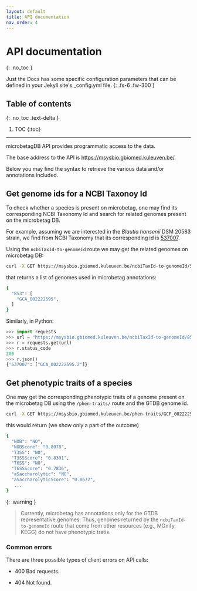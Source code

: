 ```yaml
---
layout: default
title: API documentation
nav_order: 4
---
```


# API documentation
{: .no_toc }


Just the Docs has some specific configuration parameters that can be defined in your Jekyll site's _config.yml file.
{: .fs-6 .fw-300 }

## Table of contents
{: .no_toc .text-delta }

1. TOC
{:toc}

---



microbetagDB API provides programmatic access to the data. 

The base address to the API is https://msysbio.gbiomed.kuleuven.be/.

Below you may find the syntax to retrieve the various data and/or annotations included.


## Get genome ids for a NCBI Taxonoy Id

To check whether a species is present on microbetag, one may find its corresponding NCBI Taxonomy Id and search for 
related genomes present on the microbetag DB. 

For example, assuming we are interested in the *Blautia hansenii* DSM 20583 strain, we find from NCBI Taxonomy that its corresponding id is [537007](https://www.ncbi.nlm.nih.gov/Taxonomy/Browser/wwwtax.cgi?id=537007).

Using the `ncbiTaxId-to-genomeId` route we may get the related genomes on microbetag DB:

```bash
curl -X GET https://msysbio.gbiomed.kuleuven.be/ncbiTaxId-to-genomeId/537007
```
that returns a list of genomes used in microbetag annotations:

```bash
{
  "853": [
    "GCA_002222595",
  ]
}
```

Similarly, in Python:

```python
>>> import requests
>>> url = "https://msysbio.gbiomed.kuleuven.be/ncbiTaxId-to-genomeId/853"
>>> r = requests.get(url)
>>> r.status_code
200
>>> r.json()
{"537007": ["GCA_002222595.2"]}
```


## Get phenotypic traits of a species 

One may get the corresponding phenotypic traits of a genome present on the microbetag DB 
using the `/phen-traits/` route and the GTDB genome id. 

```bash
curl -X GET https://msysbio.gbiomed.kuleuven.be/phen-traits/GCF_002222595.2
```

this would return (we show only a part of the outcome)

```bash
{
  "NOB": "NO",
  "NOBScore": "0.8078",
  "T3SS": "NO",
  "T3SSScore": "0.8391",
  "T6SS": "NO",
  "T6SSScore": "0.7836",
  "aSaccharolytic": "NO",
  "aSaccharolyticScore": "0.8672",
   ...
}
```


{: .warning }
> Currently, microbetag has annotations only for the GTDB representative genomes. Thus, genomes returned by the `ncbiTaxId-to-genomeId` route that come from other resources (e.g., MGnify, KEGG) do not have phenotypic tratis.


<!-- > 2. In case a GTDB genome returns an "Internal Server Error", please try again replacing the "GCA" with "GCF".  -->











### Common errors

There are three possible types of client errors on API calls:

- 400 Bad requests.

- 404 Not found.



